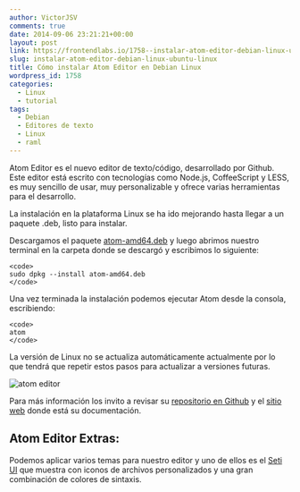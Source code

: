 ```yaml
---
author: VictorJSV
comments: true
date: 2014-09-06 23:21:21+00:00
layout: post
link: https://frontendlabs.io/1758--instalar-atom-editor-debian-linux-ubuntu-linux
slug: instalar-atom-editor-debian-linux-ubuntu-linux
title: Cómo instalar Atom Editor en Debian Linux
wordpress_id: 1758
categories:
  - Linux
  - tutorial
tags:
  - Debian
  - Editores de texto
  - Linux
  - raml
---
```


Atom Editor es el nuevo editor de texto/código, desarrollado por Github. Este editor está escrito con tecnologías como Node.js, CoffeeScript y LESS, es muy sencillo de usar, muy personalizable y ofrece varias herramientas para el desarrollo.

La instalación en la plataforma Linux se ha ido mejorando hasta llegar a un paquete .deb, listo para instalar.

Descargamos el paquete [atom-amd64.deb](https://github.com/atom/atom/releases/latest) y luego abrimos nuestro terminal en la carpeta donde se descargó y escribimos lo siguiente:

    <code>
    sudo dpkg --install atom-amd64.deb
    </code>

Una vez terminada la instalación podemos ejecutar Atom desde la consola, escribiendo:

    <code>
    atom
    </code>

La versión de Linux no se actualiza automáticamente actualmente por lo que tendrá que repetir estos pasos para actualizar a versiones futuras.

![atom editor](https://frontendlabs.io/wp-content/uploads/2014/09/Screenshot-090614-173329-e1410190546282.png)

Para más información los invito a revisar su [repositorio en Github](https://github.com/atom/atom) y el [sitio web](https://atom.io/) donde está su documentación.

## Atom Editor Extras:

Podemos aplicar varios temas para nuestro editor y uno de ellos es el [Seti UI](https://atom.io/themes/seti-ui) que muestra con iconos de archivos personalizados y una gran combinación de colores de sintaxis.
